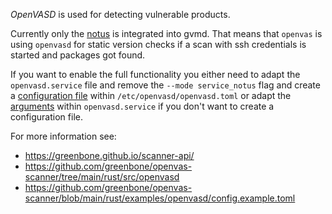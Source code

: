 *OpenVASD* is used for detecting vulnerable products.

Currently only the [notus](https://greenbone.github.io/scanner-api/#/notus/notus_run) is integrated into gvmd.
That means that `openvas` is using `openvasd` for static version checks if a scan with ssh credentials is started and packages got found.

If you want to enable the full functionality you either need to adapt the `openvasd.service` file and remove the `--mode service_notus` flag and create a [configuration file](https://github.com/greenbone/openvas-scanner/blob/main/rust/examples/openvasd/config.example.toml) within `/etc/openvasd/openvasd.toml` or adapt the [arguments](https://github.com/greenbone/openvas-scanner/tree/main/rust/src/openvasd#options) within `openvasd.service` if you don't want to create a configuration file.

For more information see:
- https://greenbone.github.io/scanner-api/
- https://github.com/greenbone/openvas-scanner/tree/main/rust/src/openvasd
- https://github.com/greenbone/openvas-scanner/blob/main/rust/examples/openvasd/config.example.toml
